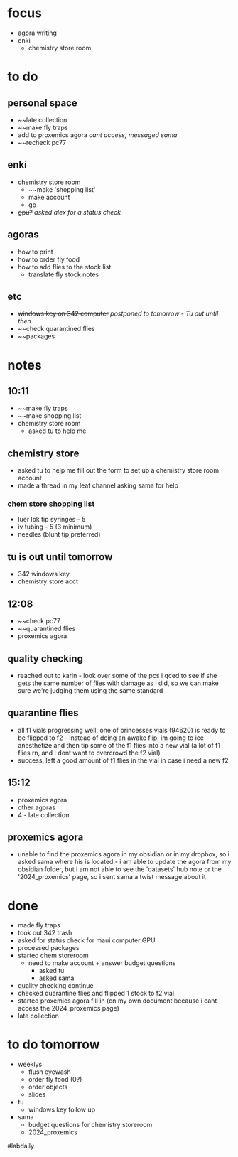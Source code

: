 # focus
- agora writing
- enki
	- chemistry store room

# to do
## personal space
- ~~late collection
- ~~make fly traps
- add to proxemics agora *cant access, messaged sama*
- ~~recheck pc77
## enki
- chemistry store room
	- ~~make 'shopping list' 
	- make account
	- go
- ~~gpu?~~ *asked alex for a status check*
## agoras
- how to print
- how to order fly food
- how to add flies to the stock list
	- translate fly stock notes
## etc
- ~~windows key on 342 computer~~ *postponed to tomorrow - Tu out until then*
- ~~check quarantined flies  
- ~~packages
# notes
## 10:11
- ~~make fly traps
- ~~make shopping list
- chemistry store room
	- asked tu to help me

## chemistry store
- asked tu to help me fill out the form to set up a chemistry store room account
- made a thread in my leaf channel asking sama for help
### chem store shopping list
- luer lok tip syringes - 5
- iv tubing - 5 (3 minimum)
- needles (blunt tip preferred)

## tu is out until tomorrow
- 342 windows key
- chemistry store acct

## 12:08
- ~~check pc77
- ~~quarantined flies
- proxemics agora
## quality checking
- reached out to karin - look over some of the pcs i qced to see if she gets the same number of flies with damage as i did, so we can make sure we're judging them using the same standard
## quarantine flies
- all f1 vials progressing well, one of princesses vials (94620) is ready to be flipped to f2 - instead of doing an awake flip, im going to ice anesthetize and then tip some of the f1 flies into a new vial (a lot of f1 flies rn, and I dont want to overcrowd the f2 vial)
- success, left a good amount of f1 flies in the vial in case i need a new f2
## 15:12
- proxemics agora
- other agoras
- 4 - late collection
## proxemics agora
- unable to find the proxemics agora in my obsidian or in my dropbox, so i asked sama where his is located - i am able to update the agora from my obsidian folder, but i am not able to see the 'datasets' hub note or the '2024_proxemics' page, so i sent sama a twist message about it
# done
- made fly traps
- took out 342 trash
- asked for status check for maui computer GPU
- processed packages
- started chem storeroom
	- need to make account + answer budget questions
		- asked tu
		- asked sama 
- quality checking continue
- checked quarantine flies and flipped 1 stock to f2 vial
- started proxemics agora fill in (on my own document because i cant access the 2024_proxemics page)
- late collection
# to do tomorrow
- weeklys
	- flush eyewash
	- order fly food (0?)
	- order objects
	- slides
- tu
	- windows key follow up
- sama
	- budget questions for chemistry storeroom
	- 2024_proxemics

#labdaily 